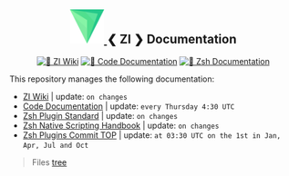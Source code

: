 <h2 align="center">
  <a href="https://github.com/z-shell/zi">
    <img src="https://raw.githubusercontent.com/z-shell/zi/main/docs/images/logo.svg" alt="Logo" width="60" height="60">
  </a>
❮ ZI ❯ Documentation
</h2>

<div align="center">

[![📖 ZI Wiki](https://github.com/z-shell/docs/actions/workflows/wiki-zi.yml/badge.svg)](https://github.com/z-shell/docs/actions/workflows/wiki-zi.yml)
[![📖 Code Documentation](https://github.com/z-shell/docs/actions/workflows/code.yml/badge.svg)](https://github.com/z-shell/docs/actions/workflows/code.yml)
[![📖 Zsh Documentation](https://github.com/z-shell/docs/actions/workflows/wiki-zsh.yml/badge.svg)](https://github.com/z-shell/docs/actions/workflows/wiki-zsh.yml)

</div>  
  
This repository manages the following documentation:

- [ZI Wiki](https://github.com/z-shell/zi/wiki) | update: `on changes`
- [Code Documentation](https://github.com/z-shell/zi/wiki/Code-Documentation) | update: `every Thursday 4:30 UTC`
- [Zsh Plugin Standard](https://github.com/z-shell/zi/wiki/Zsh-Plugin-Standard) | update: `on changes`
- [Zsh Native Scripting Handbook](https://github.com/z-shell/zi/wiki/Zsh-Native-Scripting-Handbook) | update: `on changes`
- [Zsh Plugins Commit TOP](https://github.com/z-shell/zi/wiki/Zsh-Plugins-Commit-TOP) | update: `at 03:30 UTC on the 1st in Jan, Apr, Jul and Oct`

> Files [tree](TREE.md)
